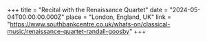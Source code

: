 +++
title = "Recital with the Renaissance Quartet"
date = "2024-05-04T00:00:00.000Z"
place = "London, England, UK"
link = "https://www.southbankcentre.co.uk/whats-on/classical-music/renaissance-quartet-randall-goosby"
+++

